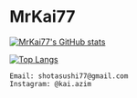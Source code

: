 # MrKai77

[![MrKai77's GitHub stats](https://github-readme-stats.vercel.app/api?username=MrKai77&show_icons=true&theme=tokyonight)](https://github.com/anuraghazra/github-readme-stats)

[![Top Langs](https://github-readme-stats.vercel.app/api/top-langs/?username=MrKai77&hide=javascript&layout=compact&langs_count=8&show_icons=true&theme=tokyonight)](https://github.com/anuraghazra/github-readme-stats)

```
Email: shotasushi77@gmail.com  
Instagram: @kai.azim
```
